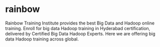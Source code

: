 # rainbow
Rainbow Training Institute provides the best Big Data and Hadoop online training. Enroll for big data Hadoop training in Hyderabad certification, delivered by Certified Big Data Hadoop Experts. Here we are offering big data Hadoop training across global.
